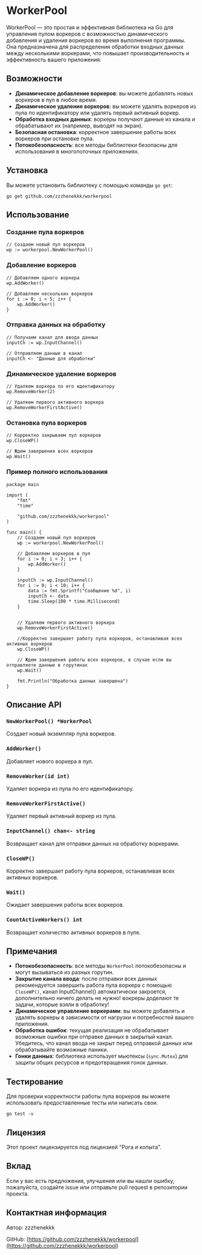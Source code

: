 # WorkerPool

WorkerPool — это простая и эффективная библиотека на Go для управления пулом воркеров с возможностью динамического добавления и удаления воркеров во время выполнения программы. Она предназначена для распределения обработки входных данных между несколькими воркерами, что повышает производительность и эффективность вашего приложения.

## Возможности

- **Динамическое добавление воркеров**: вы можете добавлять новых воркеров в пул в любое время.
- **Динамическое удаление воркеров**: вы можете удалять воркеров из пула по идентификатору или удалять первый активный воркер.
- **Обработка входных данных**: воркеры получают данные из канала и обрабатывают их (например, выводят на экран).
- **Безопасная остановка**: корректное завершение работы всех воркеров при остановке пула.
- **Потокобезопасность**: все методы библиотеки безопасны для использования в многопоточных приложениях.

## Установка

Вы можете установить библиотеку с помощью команды `go get`:

    go get github.com/zzzhenekkk/workerpool

## Использование

### Создание пула воркеров

    // Создаем новый пул воркеров
    wp := workerpool.NewWorkerPool()

### Добавление воркеров

    // Добавляем одного воркера
    wp.AddWorker()

    // Добавляем нескольких воркеров
    for i := 0; i < 5; i++ {
        wp.AddWorker()
    }

### Отправка данных на обработку

    // Получаем канал для ввода данных
    inputCh := wp.InputChannel()

    // Отправляем данные в канал
    inputCh <- "Данные для обработки"

### Динамическое удаление воркеров

    // Удаляем воркера по его идентификатору
    wp.RemoveWorker(2)

    // Удаляем первого активного воркера
    wp.RemoveWorkerFirstActive()

### Остановка пула воркеров

    // Корректно закрываем пул воркеров
    wp.CloseWP()

    // Ждем завершения всех воркеров
    wp.Wait()

### Пример полного использования

    package main

    import (
        "fmt"
        "time"

        "github.com/zzzhenekkk/workerpool"
    )

    func main() {
        // Создаем новый пул воркеров
        wp := workerpool.NewWorkerPool()

        // Добавляем воркеров в пул
        for i := 0; i < 3; i++ {
            wp.AddWorker()
        }

        inputCh := wp.InputChannel()
        for i := 0; i < 10; i++ {
            data := fmt.Sprintf("Сообщение %d", i)
            inputCh <- data
            time.Sleep(100 * time.Millisecond)
        }


        // Удаляем первого активного воркера
        wp.RemoveWorkerFirstActive()

        //Корректно завершает работу пула воркеров, останавливая всех активных воркеров
        wp.CloseWP()

        // Ждем завершения работы всех воркеров, в случае если вы отправляете данные в горутинах
        wp.Wait()

        fmt.Println("Обработка данных завершена")
    }

## Описание API

### `NewWorkerPool() *WorkerPool`
Создает новый экземпляр пула воркеров.

### `AddWorker()`
Добавляет нового воркера в пул.

### `RemoveWorker(id int)`
Удаляет воркера из пула по его идентификатору.

### `RemoveWorkerFirstActive()`
Удаляет первый активный воркер из пула.

### `InputChannel() chan<- string`
Возвращает канал для отправки данных на обработку воркерами.

### `CloseWP()`
Корректно завершает работу пула воркеров, останавливая всех активных воркеров.

### `Wait()`
Ожидает завершения работы всех воркеров.

### `CountActiveWorkers() int`
Возвращает количество активных воркеров в пуле.

## Примечания

- **Потокобезопасность**: все методы `WorkerPool` потокобезопасны и могут вызываться из разных горутин.
- **Закрытие канала ввода**: после отправки всех данных рекомендуется завершить работа пула воркера с помощью `CloseWP()`, канал InputChannel() автоматически закроется, дополнительно ничего делать не нужно! вокреры доделают те задачи, которые взяли в обработку!
- **Динамическое управление воркерами**: вы можете добавлять и удалять воркеры в зависимости от нагрузки и потребностей вашего приложения.
- **Обработка ошибок**: текущая реализация не обрабатывает возможные ошибки при отправке данных в закрытый канал. Убедитесь, что канал ввода не закрыт перед отправкой данных или обрабатывайте возможные паники.
- **Гонки данных**: библиотека использует мьютексы (`sync.Mutex`) для защиты общих ресурсов и предотвращения гонок данных.

## Тестирование

Для проверки корректности работы пула воркеров вы можете использовать предоставленные тесты или написать свои.

    go test -v

## Лицензия

Этот проект лицензируется под лицензией "Рога и копыта".

## Вклад

Если у вас есть предложения, улучшения или вы нашли ошибку, пожалуйста, создайте issue или отправьте pull request в репозитории проекта.

## Контактная информация

Автор: zzzhenekkk

GitHub: [https://github.com/zzzhenekkk/workerpool](https://github.com/zzzhenekkk/workerpool)

